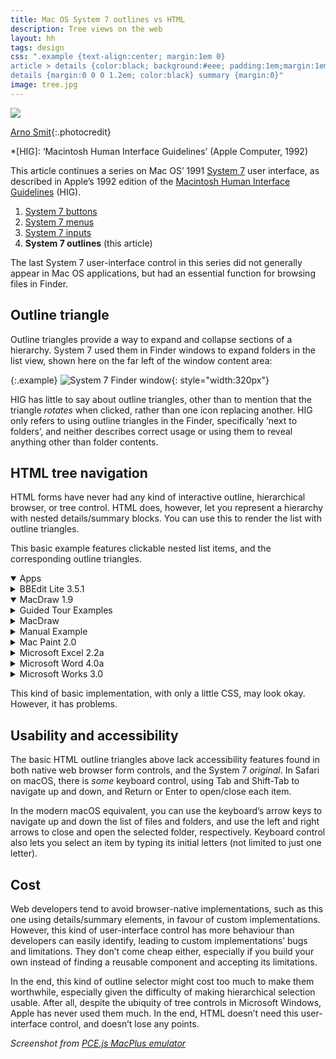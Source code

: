 ```yaml
---
title: Mac OS System 7 outlines vs HTML
description: Tree views on the web
layout: hh
tags: design
css: ".example {text-align:center; margin:1em 0} 
article > details {color:black; background:#eee; padding:1em;margin:1em 2em; width:20em}
details {margin:0 0 0 1.2em; color:black} summary {margin:0}"
image: tree.jpg
---
```


![](tree.jpg)

[Arno Smit](https://unsplash.com/photos/sKJ7zSylUao){:.photocredit}

*[HIG]: ‘Macintosh Human Interface Guidelines’ (Apple Computer, 1992)

This article continues a series on Mac OS’ 1991 
[System 7](https://en.wikipedia.org/wiki/System_7)
user interface, as described in Apple’s 1992 edition of the
[Macintosh Human Interface Guidelines](https://dl.acm.org/doi/book/10.5555/573097) (HIG).

1. [System 7 buttons](system-7-buttons)
2. [System 7 menus](system-7-menus)
3. [System 7 inputs ](system-7-inputs)
4. **System 7 outlines** (this article)

The last System 7 user-interface control in this series did not generally appear in Mac OS applications, but had an essential function for browsing files in Finder.

## Outline triangle

Outline triangles provide a way to expand and collapse sections of a hierarchy.
System 7 used them in Finder windows to expand folders in the list view,
shown here on the far left of the window content area:

{:.example}
![System 7 Finder window](system-7/finder.webp){: style="width:320px"}

HIG has little to say about outline triangles,
other than to mention that the triangle _rotates_ when clicked,
rather than one icon replacing another.
HIG only refers to using outline triangles in the Finder, specifically ‘next to folders’,
and neither describes correct usage or using them to reveal anything other than folder contents.

## HTML tree navigation

HTML forms have never had any kind of interactive outline, hierarchical browser, or tree control.
HTML does, however, let you represent a hierarchy with nested details/summary blocks.
You can use this to render the list with outline triangles.

This basic example features clickable nested list items, and the corresponding outline triangles.

<details open>
  <summary>Apps</summary>
  <details>
    <summary>BBEdit Lite 3.5.1</summary>
  </details>
  <details open>
    <summary>MacDraw 1.9</summary>
    <details>
      <summary>Guided Tour Examples</summary>
    </details>
    <details>
      <summary>MacDraw</summary>
    </details>
    <details>
      <summary>Manual Example</summary>
    </details>
  </details>
  <details>
    <summary>Mac Paint 2.0</summary>
  </details>
  <details>
    <summary>Microsoft Excel 2.2a</summary>
  </details>
  <details>
    <summary>Microsoft Word 4.0a</summary>
  </details>
  <details>
    <summary>Microsoft Works 3.0</summary>
  </details>
</details>

This kind of basic implementation, with only a little CSS, may look okay.
However, it has problems.

## Usability and accessibility

The basic HTML outline triangles above lack accessibility features found in both native web browser form controls, and the System 7 _original_.
In Safari on macOS, there is _some_ keyboard control, using Tab and Shift-Tab to navigate up and down, and Return or Enter to open/close each item.

In the modern macOS equivalent, you can use the keyboard’s arrow keys to navigate up and down the list of files and folders, and use the left and right arrows to close and open the selected folder, respectively.
Keyboard control also lets you select an item by typing its initial letters (not limited to just one letter).

## Cost

Web developers tend to avoid browser-native implementations, such as this one using details/summary elements, in favour of custom implementations.
However, this kind of user-interface control has more behaviour than developers can easily identify, leading to custom implementations’ bugs and limitations.
They don’t come cheap either, especially if you build your own instead of finding a reusable component and accepting its limitations.

In the end, this kind of outline selector might cost too much to make them worthwhile,
especially given the difficulty of making hierarchical selection usable.
After all, despite the ubiquity of tree controls in Microsoft Windows, Apple has never used them much.
In the end, HTML doesn’t need this user-interface control, and doesn’t lose any points.

_Screenshot from [PCE.js MacPlus emulator](https://jamesfriend.com.au/pce-js/)_
